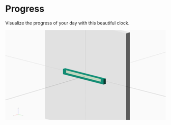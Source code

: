 # Progress

Visualize the progress of your day with this beautiful clock.

![The Progress Clock](./images/index.png)
